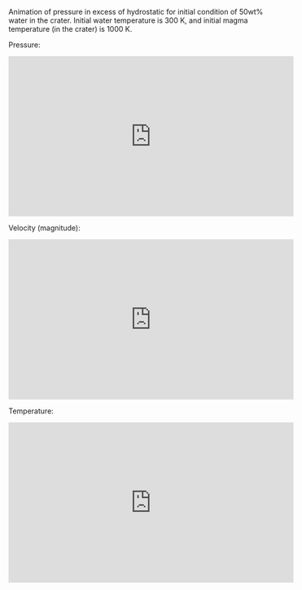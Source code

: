 Animation of pressure in excess of hydrostatic for initial condition of 50wt% water in the crater. Initial water temperature is 300 K, and initial magma temperature (in the crater) is 1000 K.

Pressure:

<iframe width="560" height="315" src="https://www.youtube-nocookie.com/embed/AVDI88aPHeg?si=hbKACP4bSjU_NnzI&rel=0" title="YouTube video player" frameborder="0" allow="accelerometer; autoplay; clipboard-write; encrypted-media; gyroscope; picture-in-picture; web-share" allowfullscreen></iframe>

Velocity (magnitude):

<iframe width="560" height="315" src="https://www.youtube-nocookie.com/embed/BdKYkOgMYTg?si=K8W8_ciFlsGqmNVc&rel=0" title="YouTube video player" frameborder="0" allow="accelerometer; autoplay; clipboard-write; encrypted-media; gyroscope; picture-in-picture; web-share" allowfullscreen></iframe>

Temperature:

<iframe width="560" height="315" src="https://www.youtube-nocookie.com/embed/bI0ZD0_jUtE?si=_hPGC0kdtvSaDXVl&rel=0" title="YouTube video player" frameborder="0" allow="accelerometer; autoplay; clipboard-write; encrypted-media; gyroscope; picture-in-picture; web-share" allowfullscreen></iframe>
